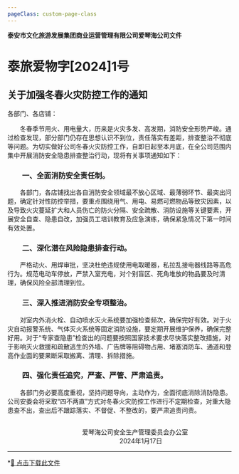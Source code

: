```yaml
---
pageClass: custom-page-class
---
```

**泰安市文化旅游发展集团商业运营管理有限公司爱琴海公司文件** 
# 泰旅爱物字[2024]1号
## 关于加强冬春火灾防控工作的通知
各部门、各店铺：

&emsp;&emsp;冬春季节用火、用电量大，历来是火灾多发、高发期，消防安全形势严峻。通过检查发现，部分部门仍存在思想认识不到位，责任落实有差距，排查整治不彻底等问题。为切实做好公司冬春火灾防控工作，自即日起至本月底，在全公司范围内集中开展消防安全隐患排查整治行动，现将有关事项通知如下：
### &emsp;&emsp;一、全面消防安全责任制。
&emsp;&emsp;各部门，各店铺找出各自消防安全领域最不放心区域、最薄弱环节、最突出问题，确定针对性防控举措，要重点围绕用气、用电、易燃可燃物品等致灾因素，以及导致火灾蔓延扩大和人员伤亡的防火分隔、安全疏散、消防设施等关键要素，开展安全自查、隐患自改，加强员工培训教育及应急演练，确保紧急情况下第一时间有效处置。
### &emsp;&emsp;二、深化潜在风险隐患排查行动。
&emsp;&emsp;严格动火、用焊审批，坚决杜绝违规使用电取暖器，私拉乱接电器线路等高危行为。规范电动车停放，严禁入室充电，对个别盲区、死角堆放的物品要及时清理，确保风险全部清理到位。
### &emsp;&emsp;三、深入推进消防安全专项整治。
&emsp;&emsp;对室内外消火栓、自动喷水灭火系统要加强检查频次，确保完好有效。对于火灾自动报警系统、气体灭火系统等固定消防设施，要定期开展维护保养，确保完整好用。对于“专家查隐患”检查出的问题要按照国家技术要求尽快落实整改措施，对于影响灭火救援和疏散逃生的外墙、广告牌等阻碍物占用、堵塞消防车、通道和登高作业面的要果断采取搬离、清理、拆除措施。
### &emsp;&emsp;四、强化责任追究，严查、严管、严肃追责。
&emsp;&emsp;各部门务必要高度重视，坚持问题导向，主动作为，全面彻底消除消防隐患。公司安委会将采取“四不两直”方式对冬春火灾防控工作进行不定期检查，对重大隐患查不出，查出后不跟踪落实、不督促、不整改的，要严肃追责问责。
## 
&emsp;&emsp;&emsp;&emsp;&emsp;&emsp;&emsp;&emsp;&emsp;&emsp;&emsp;&emsp;爱琴海公司安全生产管理委员会办公室  
&emsp;&emsp;&emsp;&emsp;&emsp;&emsp;&emsp;&emsp;&emsp;&emsp;&emsp;&emsp;&emsp;&emsp;&emsp;&emsp;&emsp;&emsp;2024年1月17日


---
*[📄 点击下载此文件 ](/files/01-红头文件-关于加强冬春火灾防控工作的通知.docx)